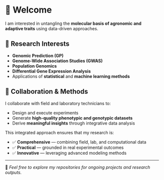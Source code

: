 # 👋 Welcome  

I am interested in untangling the **molecular basis of agronomic and adaptive traits** using data-driven approaches.  

## 🔬 Research Interests  
- **Genomic Prediction (GP)**  
- **Genome-Wide Association Studies (GWAS)**  
- **Population Genomics**  
- **Differential Gene Expression Analysis**  
- Applications of **statistical** and **machine learning methods**  

## 🧪 Collaboration & Methods  
I collaborate with field and laboratory technicians to:  
- Design and execute experiments  
- Generate **high-quality phenotypic and genotypic datasets**  
- Derive **meaningful insights** through integrative data analysis  

This integrated approach ensures that my research is:  
- ✅ **Comprehensive** — combining field, lab, and computational data  
- ✅ **Practical** — grounded in real experimental outcomes  
- ✅ **Innovative** — leveraging advanced modeling methods  

---

📌 *Feel free to explore my repositories for ongoing projects and research outputs.*  
